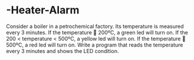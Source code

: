 # -Heater-Alarm
Consider a boiler in a petrochemical factory. Its temperature is measured every 3 minutes. If the temperature  200ºC, a green led will turn on. If the 200 &lt; temperature &lt; 500ºC, a yellow led will turn on. If the temperature  500ºC, a red led will turn on. Write a program that reads the temperature every 3 minutes and shows the LED condition.
